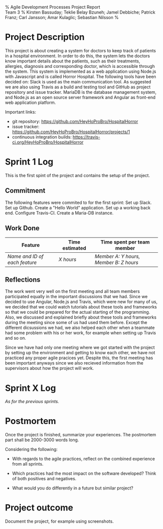 % Agile Development Processes Project Report  
  Team 3
% Kirsten Bassuday; Teklie Belay Bzuneh; Jamel Debbiche; Patrick Franz; Carl Jansson; Amar Kulaglic; Sebastian Nilsson
%

<!---
This is the project report template.
Fill it out over the course of the project.
--->

# Project Description
<!---
Include the project description from the assignment,
your chosen target platform,
programming language,
and a name for the software.
--->
This project is about creating a system for doctors to keep track of patients in a hospital environment. In order to do this, the system lets the doctors know important details about the patients, such as their treatments, allergies, diagnosis and corresponding doctor, which is accessible through the system. This system is implemented as a web application using Node.js with Javascript and is called Horror Hospital.
The following tools have been decided on: Slack is used as the main communication tool. As suggested we are also using Travis as a build and testing tool and GitHub as project repository and issue tracker. MariaDB is the database management system, and  Node.js as an open source server framework and Angular as front-end web application platform. 

Important links:

- git repository: https://github.com/HeyHoProBro/HospitalHorror
- issue tracker: https://github.com/HeyHoProBro/HospitalHorror/projects/1
- continuous integration builds: https://travis-ci.org/HeyHoProBro/HospitalHorror

# Sprint 1 Log
<!---
Per sprint, fill out one sprint log section and its subsections.
--->
This is the first spint of the project and contains the setup of the project.

## Commitment
<!---
List the features/stories that the team committed to finish during the sprint.
--->
The following features were commited to for the first sprint:
Set up Slack.
Set up Github.
Create a "Hello World" application.
Set up a working back end.
Configure Travis-CI.
Create a Maria-DB instance.

## Work Done
<!---
Log what was accomplished, and how.
Please report on all activities; for example, in addition to coding, planning and design discussion.
--->

Feature | Time estimated | Time spent per team member
--------|----------------|--------
*Name and ID of each feature* | *X hours* | *Member A: Y hours, Member B: Z hours*

## Reflections
<!---
Reflect on how the work worked.
This data will form the basis for your final reflection.
As the postmortem will be a writeup, it's fine to use shorthand notes, bullet list, and similar.
Keep within 1000-1500 words. Discuss any deviations from the sprint commitment. Reflect on the agile practice practiced:
- Did your experience correspond to or contradict with what literature claims?
    - Analysis of why. Mostly interesting if something unexpected happens, but even
      if everything runs according to plan, reflecting on the underlying mechanisms
      can be interesting.
- How did the practices interact?
  Did they complement or counteract each other?
- How efficient were the practices, given the time they took to use?
---->
The work went very well on the first meeting and all team members participated equally in the important discussions that we had. Since we decided to use Angular, Node.js and Travis, which were new for many of us, we decided that we could watch tutorials about these tools and frameworks so that we could be prepared for the actual starting of the programming. Also, we discussed and explained briefly about these tools and frameworks during the meeting since some of us had used them before. Except the different dicsussions we had, we also  helped each other when a teammate had some problem with his or her work, for example when setting up Travis and so on. 

Since we have had only one meeting where we got started with the project by setting up the environment and getting to know each other, we have not practiced any proper agile pracices yet. Despite this, the first meeting has been important anyways since we also recieved information from the supervisors about how the project will work. 

# Sprint X Log
*As for the previous sprints.*


# Postmortem
Once the project is finished, summarize your experiences.
The postmortem part shall be 2000-3000 words long.

Considering the following:

- With regards to the agile practices, reflect on the combined experience from all sprints.

- Which practices had the most impact on the software developed?
  Think of both positives and negatives.

- What would you do differently in a future but similar project?


# Project outcome
Document the project, for example using screenshots.


